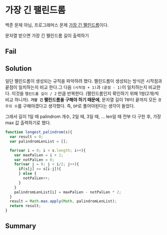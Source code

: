 # 가장 긴 팰린드롬

백준 문제 아님, 프로그래머스 문제 [가장 긴 팰린드롬](https://programmers.co.kr/learn/challenge_codes/84)이다.

문자열 받으면 가장 긴 팰린드롬 길이 출력하기

## Fail




## Solution

일단 팰린드롬이 생성되는 규칙을 파악하려 했다. 팰린드롬이 생성되는 방식은 시작점과 끝점이 일치하는지 비교 한다.그 다음 `(시작점 + 1)`과 `(끝점 - 1)`이 일치하는지 비교한다. 이것을 `팰린드롬 길이 / 2` 만큼 반복한다. (팰린드롬인지 확인하기 위해 1쌍(2개)씩 비교 하니까). **`가장 긴` 팰린드롬을 구해야 하기 때문에**, 문자열 길이 1부터 끝까지 모든 `경우의 수`를 구해야겠다고 생각했다. 즉, `DP`로 풀어야된다는 생각이 들었다.

그래서 길이 1일 때 palindrom 개수, 2일 때, 3일 때, ... len일 때 전부 다 구한 후, 가장 max 값 출력하기로 했다.


```javascript
function longest_palindrom(s){
  var result = 0;
  var palindromLenList = [];

  for(var i = 0; i < s.length; i++){
    var maxPalLen = i + 1;
    var notPalLen = 0;
    for(var j = 0; j < i/2; j++){
      if(s[j] == s[i-j]){
      } else {
        notPalLen++;
      }
    }
    palindromLenList[i] = maxPalLen - notPalLen * 2;
  }
  result = Math.max.apply(Math, palindromLenList);
  return result;
}
```

## Summary